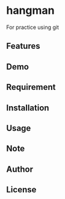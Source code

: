 # hangman

For practice using git

## Features


## Demo


## Requirement


## Installation


## Usage


## Note


## Author


## License

